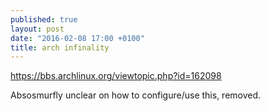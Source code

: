 ```yaml
---
published: true
layout: post
date: "2016-02-08 17:00 +0100"
title: arch infinality
---
```



<https://bbs.archlinux.org/viewtopic.php?id=162098>

Absosmurfly unclear on how to configure/use this, removed.
